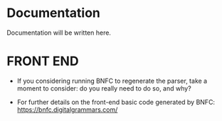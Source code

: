 # Documentation

Documentation will be written here.

# FRONT END
+ If you considering running BNFC to regenerate the parser, take a moment to consider: do you really need to do so, and why?

+ For further details on the front-end basic code generated by BNFC: https://bnfc.digitalgrammars.com/




